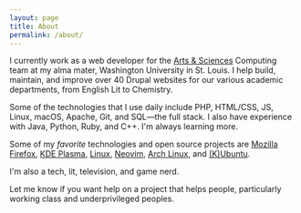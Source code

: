 ```yaml
---
layout: page
title: About
permalink: /about/
---
```


I currently work as a web developer for the [Arts & Sciences](https://artsci.wustl.edu/) Computing team at my alma mater, Washington University in St. Louis. I help build, maintain, and improve over 40 Drupal websites for our various academic departments, from English Lit to Chemistry.

Some of the technologies that I use daily include PHP, HTML/CSS, JS, Linux, macOS, Apache, Git, and SQL&mdash;the full stack. I also have experience with Java, Python, Ruby, and C++. I'm always learning more.

Some of my *favorite* technologies and open source projects are [Mozilla Firefox](https://www.mozilla.org/en-US/firefox/), [KDE Plasma](https://www.kde.org/plasma-desktop), [Linux](https://www.kernel.org/), [Neovim](https://neovim.io/), [Arch Linux](https://www.archlinux.org/), and [(K)Ubuntu](https://kubuntu.org/).


I'm also a tech, lit, television, and game nerd.

Let me know if you want help on a project that helps people, particularly working class and underprivileged peoples.
